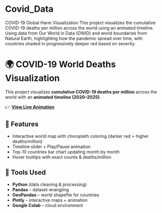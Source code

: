 # Covid_Data
COVID-19 Global Harm Visualization   This project visualizes the cumulative COVID-19 deaths per million across the world using an animated timeline. Using data from Our World in Data (OWID) and world boundaries from Natural Earth, highlighting how the pandemic spread over time, with countries shaded in progressively deeper red based on severity. 
# 🌍 COVID-19 World Deaths Visualization

This project visualizes **cumulative COVID-19 deaths per million** across the world with an **animated timeline (2020–2025)**.

👉 **[View Live Animation](https://yourusername.github.io/COVID19-World-Deaths-Visualization/covid_deaths_world_with_top10.html)**

## 🔹 Features
- Interactive world map with choropleth coloring (darker red = higher deaths/million)
- Timeline slider + Play/Pause animation
- Top-10 countries bar chart updating month by month
- Hover tooltips with exact counts & deaths/million

## 🔹 Tools Used
- **Python** (data cleaning & processing)
- **Pandas** – dataset wrangling
- **GeoPandas** – world shapefile for countries
- **Plotly** – interactive maps + animation
- **Google Colab** – cloud environment


